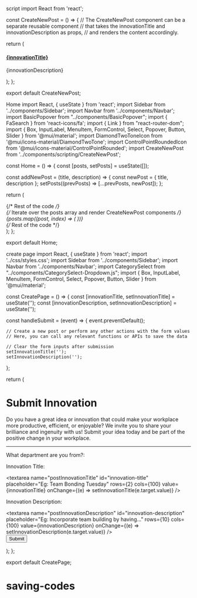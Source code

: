 script 
import React from 'react';

const CreateNewPost = () => {
  // The CreateNewPost component can be a separate reusable component
  // that takes the innovationTitle and innovationDescription as props,
  // and renders the content accordingly.

  return (
    <div className="subforum-description subforum-column">
      <h4>
        <a href="#">{innovationTitle}</a>
      </h4>
      <p>{innovationDescription}</p>
    </div>
  );
};

export default CreateNewPost;

  Home 
  import React, { useState } from 'react';
import Sidebar from '../components/Sidebar';
import Navbar from '../components/Navbar';
import BasicPopover from "../components/BasicPopover";
import { FaSearch } from 'react-icons/fa';
import { Link } from "react-router-dom";
import { Box, InputLabel, MenuItem, FormControl, Select, Popover, Button, Slider } from '@mui/material';
import DiamondTwoToneIcon from '@mui/icons-material/DiamondTwoTone';
import ControlPointRoundedIcon from '@mui/icons-material/ControlPointRounded';
import CreateNewPost from '../components/scripting/CreateNewPost';

const Home = () => {
  const [posts, setPosts] = useState([]);

  const addNewPost = (title, description) => {
    const newPost = { title, description };
    setPosts((prevPosts) => [...prevPosts, newPost]);
  };

  return (
    <div>
      <Navbar />
      <body>
        {/* Rest of the code */}
        <div className="container testing" id="testest">
          {/* Iterate over the posts array and render CreateNewPost components */}
          {posts.map((post, index) => (
            <CreateNewPost
              key={index}
              innovationTitle={post.title}
              innovationDescription={post.description}
            />
          ))}
        </div>
        {/* Rest of the code */}
      </body>
    </div>
  );
};

export default Home;


create page 
import React, { useState } from 'react';
import '../css/styles.css';
import Sidebar from '../components/Sidebar';
import Navbar from '../components/Navbar';
import CategorySelect from "../components/CategorySelect-Dropdown.js";
import { Box, InputLabel, MenuItem, FormControl, Select, Popover, Button, Slider } from '@mui/material';

const CreatePage = () => {
  const [innovationTitle, setInnovationTitle] = useState('');
  const [innovationDescription, setInnovationDescription] = useState('');

  const handleSubmit = (event) => {
    event.preventDefault();

    // Create a new post or perform any other actions with the form values
    // Here, you can call any relevant functions or APIs to save the data

    // Clear the form inputs after submission
    setInnovationTitle('');
    setInnovationDescription('');
  };

  return (
    <div>
      <Navbar />
      <body className="back">
        <div>
          <Sidebar />
        </div>
        <div className="container" id="forum">
          <form onSubmit={handleSubmit}>
            <h1>Submit Innovation</h1>
            <p>Do you have a great idea or innovation that could make your workplace more productive, efficient, or enjoyable? We invite you to share your brilliance and ingenuity with us! Submit your idea today and be part of the positive change in your workplace.</p>
            <hr />
            <div>
              <p>What department are you from?:</p>
              <div className="categoryselect">
                <CategorySelect name="CategorySelect" />
              </div>
            </div>
            <div>
              <p>Innovation Title:</p>
              <textarea
                name="postInnovationTitle"
                id="innovation-title"
                placeholder="Eg: Team Bonding Tuesday"
                rows={2} cols={100}
                value={innovationTitle}
                onChange={(e) => setInnovationTitle(e.target.value)}
              />
            </div>
            <div>
              <p>Innovation Description:</p>
              <textarea
                name="postInnovationDescription"
                id="innovation-description"
                placeholder="Eg: Incorporate team building by having..."
                rows={10} cols={100}
                value={innovationDescription}
                onChange={(e) => setInnovationDescription(e.target.value)}
              />
            </div>
            <div id="testing" className="btn-block">
              <button className="submitBtn" type="submit">Submit</button>
            </div>
          </form>
        </div>
      </body>
    </div>
  );
};

export default CreatePage;


    
# saving-codes
